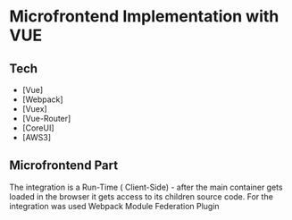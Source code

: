 # Microfrontend Implementation with VUE

## Tech
- [Vue] 
- [Webpack]
- [Vuex]
- [Vue-Router]
- [CoreUI]
- [AWS3]

## Microfrontend Part

The integration is a  Run-Time ( Client-Side) - after the main container gets loaded in the browser it gets access to its children source code. For the integration was used  Webpack Module Federation Plugin